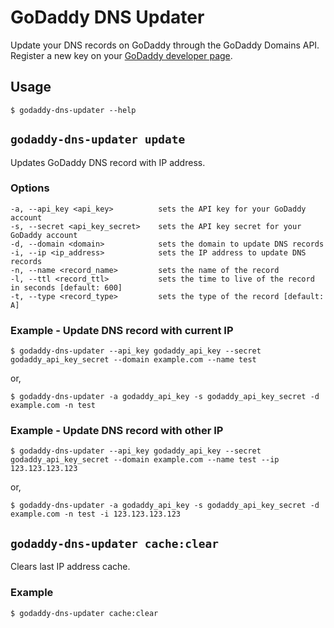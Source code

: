 # GoDaddy DNS Updater

Update your DNS records on GoDaddy through the GoDaddy Domains API. Register a new key on your [GoDaddy developer page](https://developer.godaddy.com/keys/).

## Usage

`$ godaddy-dns-updater --help`

## `godaddy-dns-updater update`

Updates GoDaddy DNS record with IP address.

### Options

```
-a, --api_key <api_key>          sets the API key for your GoDaddy account
-s, --secret <api_key_secret>    sets the API key secret for your GoDaddy account
-d, --domain <domain>            sets the domain to update DNS records
-i, --ip <ip_address>            sets the IP address to update DNS records
-n, --name <record_name>         sets the name of the record
-l, --ttl <record_ttl>           sets the time to live of the record in seconds [default: 600]
-t, --type <record_type>         sets the type of the record [default: A]
```

### Example - Update DNS record with current IP

`$ godaddy-dns-updater --api_key godaddy_api_key --secret godaddy_api_key_secret --domain example.com --name test`

or,

`$ godaddy-dns-updater -a godaddy_api_key -s godaddy_api_key_secret -d example.com -n test`

### Example - Update DNS record with other IP

`$ godaddy-dns-updater --api_key godaddy_api_key --secret godaddy_api_key_secret --domain example.com --name test --ip 123.123.123.123`

or,

`$ godaddy-dns-updater -a godaddy_api_key -s godaddy_api_key_secret -d example.com -n test -i 123.123.123.123`

## `godaddy-dns-updater cache:clear`

Clears last IP address cache.

### Example

`$ godaddy-dns-updater cache:clear`
